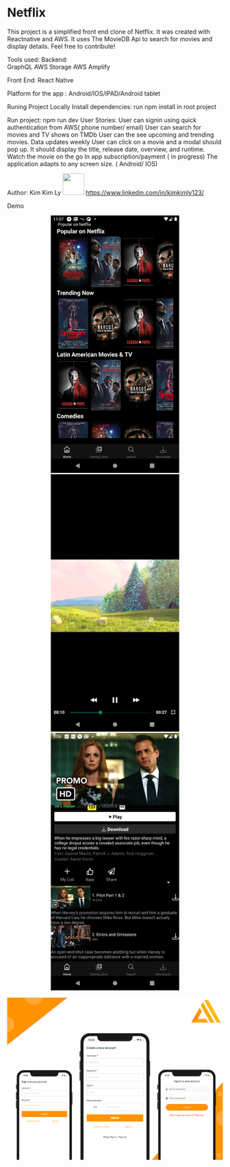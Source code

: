 # Netflix
This project is a simplified front end clone of Netflix. It was created with Reactnative and AWS. It uses The MovieDB Api to search for movies and display details. Feel free to contribute!

Tools used:
Backend:  
GraphQL
AWS Storage
AWS Amplify

Front End:
React Native

Platform for the app : 
Android/IOS/IPAD/Android tablet

Runing Project Locally
Install dependencies: run npm install in root project

Run project: npm run dev
User Stories:
User can signin using quick authentication from AWS( phone number/ email)
User can search for movies and TV shows on TMDb
User can the see upcoming and trending movies. Data updates weekly
User can click on a movie and a modal should pop up. It should display the title, release date, overview, and runtime.
Watch the movie on the go 
In app subscription/payment ( in progress) 
The application adapts to any screen size. ( Android/ IOS)

Author: Kim Kim Ly 
<img src="https://upload.wikimedia.org/wikipedia/commons/thumb/e/e9/Linkedin_icon.svg/1200px-Linkedin_icon.svg.png" width="50" height="50"/>
https://www.linkedin.com/in/kimkimly123/

Demo
<p align="center">
<img src="https://github.com/selenalee123/Netflix/blob/main/assets/demo/Screenshot_1617116829.png?raw=true" width="300" height="600"/>
<img src="https://github.com/selenalee123/Netflix/blob/main/assets/demo/Screenshot_1617107541.png?raw=true" width="300" height="600"/>
<img src="https://github.com/selenalee123/Netflix/blob/main/assets/demo/Screenshot_1617023197.png?raw=true" width="300" height="600"/>
</p>
<img src="https://github.com/selenalee123/Netflix/blob/main/assets/demo/authentication.png?raw=true">






